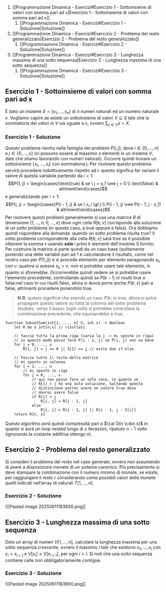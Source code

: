 1. [[Programmazione Dinamica - Esercizi#Esercizio 1 - Sottoinsieme di valori con somma pari ad x|Esercizio 1 - Sottoinsieme di valori con somma pari ad x]]
	1. [[Programmazione Dinamica - Esercizi#Esercizio 1 - Soluzione|Soluzione]]
2. [[Programmazione Dinamica - Esercizi#Esercizio 2 - Problema del resto generalizzato|Esercizio 2 - Problema del resto generalizzato]]
	1. [[Programmazione Dinamica - Esercizi#Esercizio 2 - Soluzione|Soluzione]]
3. [[Programmazione Dinamica - Esercizi#Esercizio 3 - Lunghezza massima di una sotto sequenza|Esercizio 3 - Lunghezza massima di una sotto sequenza]]
	1. [[Programmazione Dinamica - Esercizi#Esercizio 3 - Soluzione|Soluzione]]
## Esercizio 1 - Sottoinsieme di valori con somma pari ad x
È dato un insieme $S = \{s_1, \dots, s_n\}$ di $n$ numeri naturali ed un numero naturale $x$. Vogliamo capire se esiste un sottoinsieme di valori $V \subseteq S$ tale che la sommatoria dei valori in $V$ sia uguale a $x$, ovvero $\sum_{s∈V}{s = X}$.
### Esercizio 1 - Soluzione
Questo problema rientra nella famiglia dei problemi $P(i, j)$, dove $i \in \{0, \dots, n\}$ e $j \in \{0, \dots, x\}$ (ci possono essere al massimo $x$ elementi in un insieme $V$, dato che stiamo lavorando con numeri naturali).
Occorre quindi trovare un sottoinsieme $\{s_1, \dots, s_i\}$ con sommatoria $j$.
Per risolvere questo problema servirà procedere induttivamente rispetto ad $i:$ questo significa far variare il valore di questa variabile partendo da $i = 1$.$$P(1, j) = \begin{cases}\text{true} & se \ j = s_1 \vee j = 0 \\ \text{false} & alrimenti\end{cases}$$e generalizzando per $i \gt 1$:$$P(i, j) = \begin{cases}P(i - 1, j) & se \ s_i \gt j \\ P(i - 1, j) \vee P(i - 1, j - s_1) & altrimenti\end{cases}$$Per risolvere questi problemi generalmente si usa una matrice $R$ di dimensione $[1, \dots, n; 0, \dots, x]$ dove ogni cella $R[k; v]$ corrisponde alla soluzione di un sotto problema (in questo caso, a $\text{true}$ oppure a $\text{false}$).
Ora dobbiamo quindi rispondere alla domanda: quando un sotto problema risulta $\text{true}$?
Il sotto problema corrispondente alla cella $R[k; v]$ sarà $\text{true}$ se è possibile ottenere la somma $v$ usando **solo** i primi $k$ elementi dell'insieme $S$ fornito.
Per costruire la matrice si parte quindi da un caso base (solitamente ponendo una delle variabili pari ad $1$ e calcolandone il risultato, come nel nostro caso per $P(1, j)$) e si procede elemento per elemento paragonando $s_k$ con $v$: qualora si avesse $s_k \gt v$, non si potrebbe usare tale elemento, in quanto si sforerebbe. Occorrerebbe quindi vedere se si potrebbe usare l'elemento precedente, controllando quindi se $P(k-1; v)$ risulti $\text{true}$ o $\text{false}:$nel caso in cui risulti falso, allora si dovrà porre anche $P(k;v)$ pari a $\text{false}$, altrimenti procedere ponendolo $\text{true}$.
> **N.B.** questo significa che avendo un caso $P(k; v)$ $\text{true}$, allora si potrà propagare questo valore su tutta la colonna del sotto problema studiato, verso il basso (ogni volta si potrebbe controllare la combinazione precedente, che equivarrebbe a $\text{true}$.

```pseudocodice
function SubsetSum(int[1, ..., n] S, int x) -> Boolean
	let R be a int[n;x] // risultati
	
	// faccio tutta la prima riga (varia la j -> mi sposto in riga)
	// in questo modo posso fare P(i - 1, j) se P(i, j) non va bene
	for j = 0, ..., x
		R[1, j] = j == 0 || S[1] == j // evito due if-else
	
	// faccio tutto il resto della matrice
	// mi sposto in colonna
	for i = 2, ..., n
		// mi sposto in riga
		for j = 0, ..., x
			// qui non posso fare un solo caso, in quanto se
			// R[i] > j ho una sola soluzione. Saltando questa
			// distinzione potrei avere un valore true dove
			// dovrei avere false
			if R[i] > j
				R[i, j] = R[i - 1, j]
			else
				R[i, j] = R[i - 1, j] || R[i - 1, j - S[i]]
	return R[n, x]
```
Questo algoritmo avrà quindi complessità pari a $\cal O(n \cdot x)$ in quanto si avrà un loop nested lungo di $x$ iterazioni, ripetuto $n-1$ volte (ignorando la costante additiva ottengo $n$).
## Esercizio 2 - Problema del resto generalizzato
Si consideri il problema del resto nel caso generale, ovvero non assumendo di avere a disposizione monete di un sistema canonico. Più precisamente si deve stampare la combinazione con il numero minimo di monete, se esiste, per raggiungere il resto $r$ considerando come possibili valori delle monete quelli indicati nell’array di naturali $T[1, \dots, n]$.
### Esercizio 2 - Soluzione
![[Pasted image 20250611183930.png]]
## Esercizio 3 - Lunghezza massima di una sotto sequenza 
Dato un array di numeri $V[1, \dots, n]$, calcolare la lunghezza massima per una sotto sequenza crescente, ovvero il massimo $l$ tale che esistono $x_1, \dots , x_l$ con $x_i < x_{i+1}$ e $V [x_i] \leq V[x_{i+1}]$, per ogni $i \lt l$.
Si noti che una sotto sequenza contiene celle non obbligatoriamente contigue.
### Esercizio 3 - Soluzione
![[Pasted image 20250611183900.png]]